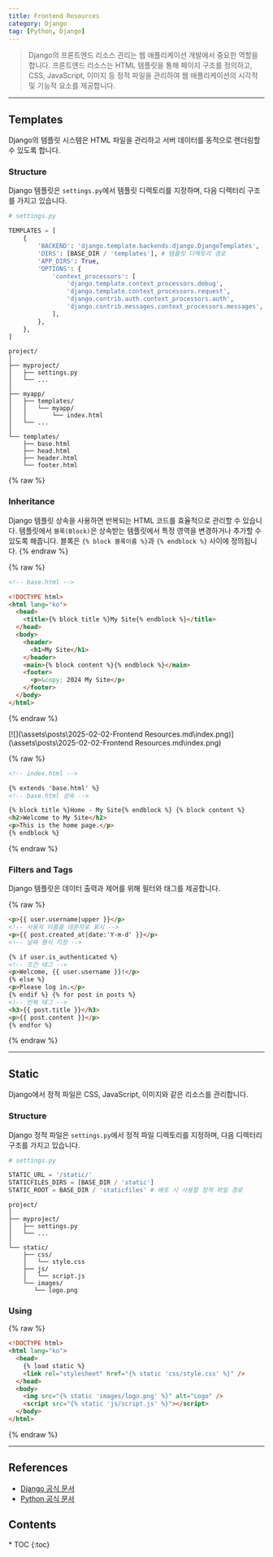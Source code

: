 ```yaml
---
title: Frontend Resources
category: Django
tag: [Python, Django]
---
```


> Django의 프론트엔드 리소스 관리는 웹 애플리케이션 개발에서 중요한 역할을 합니다. 프론트엔드 리소스는 HTML 템플릿을 통해 페이지 구조를 정의하고, CSS, JavaScript, 이미지 등 정적 파일을 관리하여 웹 애플리케이션의 시각적 및 기능적 요소를 제공합니다.

---

## Templates

Django의 템플릿 시스템은 HTML 파일을 관리하고 서버 데이터를 동적으로 렌더링할 수 있도록 합니다.

### Structure

Django 템플릿은 `settings.py`에서 템플릿 디렉토리를 지정하며, 다음 디렉터리 구조를 가지고 있습니다.

```python
# settings.py

TEMPLATES = [
    {
        'BACKEND': 'django.template.backends.django.DjangoTemplates',
        'DIRS': [BASE_DIR / 'templates'], # 템플릿 디렉토리 경로
        'APP_DIRS': True,
        'OPTIONS': {
            'context_processors': [
                'django.template.context_processors.debug',
                'django.template.context_processors.request',
                'django.contrib.auth.context_processors.auth',
                'django.contrib.messages.context_processors.messages',
            ],
        },
    },
]
```

```plaintext
project/
│
├── myproject/
│   ├── settings.py
│   └── ...
│
├── myapp/
│   ├── templates/
│   │   └── myapp/
│   │       └── index.html
│   └── ...
│
└── templates/
    ├── base.html
    ├── head.html
    ├── header.html
    └── footer.html
```

{% raw %}

### Inheritance

Django 템플릿 상속을 사용하면 반복되는 HTML 코드를 효율적으로 관리할 수 있습니다. 템플릿에서 `블록(Block)`은 상속받는 템플릿에서 특정 영역을 변경하거나 추가할 수 있도록 해줍니다. 블록은 `{% block 블록이름 %}`과 `{% endblock %}` 사이에 정의됩니다.
{% endraw %}

{% raw %}

```html
<!-- base.html -->

<!DOCTYPE html>
<html lang="ko">
  <head>
    <title>{% block title %}My Site{% endblock %}</title>
  </head>
  <body>
    <header>
      <h1>My Site</h1>
    </header>
    <main>{% block content %}{% endblock %}</main>
    <footer>
      <p>&copy; 2024 My Site</p>
    </footer>
  </body>
</html>
```

{% endraw %}

[![](\assets\posts\2025-02-02-Frontend Resources.md\index.png)](\assets\posts\2025-02-02-Frontend Resources.md\index.png)

{% raw %}

```html
<!-- index.html -->

{% extends 'base.html' %}
<!-- base.html 상속 -->

{% block title %}Home - My Site{% endblock %} {% block content %}
<h2>Welcome to My Site</h2>
<p>This is the home page.</p>
{% endblock %}
```

{% endraw %}

### Filters and Tags

Django 템플릿은 데이터 출력과 제어를 위해 필터와 태그를 제공합니다.

{% raw %}

```html
<p>{{ user.username|upper }}</p>
<!-- 사용자 이름을 대문자로 표시 -->
<p>{{ post.created_at|date:'Y-m-d' }}</p>
<!-- 날짜 형식 지정 -->

{% if user.is_authenticated %}
<!-- 조건 태그 -->
<p>Welcome, {{ user.username }}!</p>
{% else %}
<p>Please log in.</p>
{% endif %} {% for post in posts %}
<!-- 반복 태그 -->
<h3>{{ post.title }}</h3>
<p>{{ post.content }}</p>
{% endfor %}
```

{% endraw %}

---

## Static

Django에서 정적 파일은 CSS, JavaScript, 이미지와 같은 리소스를 관리합니다.

### Structure

Django 정적 파일은 `settings.py`에서 정적 파일 디렉토리를 지정하며, 다음 디렉터리 구조를 가지고 있습니다.

```python
# settings.py

STATIC_URL = '/static/'
STATICFILES_DIRS = [BASE_DIR / 'static']
STATIC_ROOT = BASE_DIR / 'staticfiles' # 배포 시 사용할 정적 파일 경로
```

```plaintext
project/
│
├── myproject/
│   ├── settings.py
│   └── ...
│
└── static/
    ├── css/
    │   └── style.css
    ├── js/
    │   └── script.js
    └── images/
       └── logo.png
```

### Using

{% raw %}

```html
<!DOCTYPE html>
<html lang="ko">
  <head>
    {% load static %}
    <link rel="stylesheet" href="{% static 'css/style.css' %}" />
  </head>
  <body>
    <img src="{% static 'images/logo.png' %}" alt="Logo" />
    <script src="{% static 'js/script.js' %}"></script>
  </body>
</html>
```

{% endraw %}

---

## References

- [Django 공식 문서](https://www.djangoproject.com/)
- [Python 공식 문서](https://docs.python.org/3/)

<nav class='post-toc' markdown='1'>
  <h2>Contents</h2>
* TOC
{:toc}
</nav>
